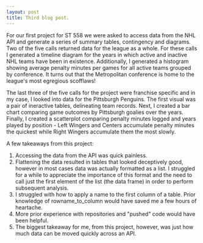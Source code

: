 ```yaml
---
layout: post
title: Third blog post.
---
```

For our first project for ST 558 we were asked to access data from the NHL API and generate a series of summary tables, contingency and diagrams. Two of the five calls returned data for the league as a whole. For these calls I generated a timeline diagram for the years in which active and inactive NHL teams have been in existence. Additionally, I generated a histogram showing average penalty minutes per games for all active teams grouped by conference. It turns out that the Metropolitan conference is home to the league's most egregious scofflaws!

The last three of the five calls for the project were franchise specific and in my case, I looked into data for the Pittsburgh Penguins. The first visual was a pair of ineractive tables, delineating team records. Next, I created a bar chart comparing game outcomes by Pittsburgh goalies over the years. Finally, I created a scatterplot comparing penalty minutes logged and years played by position - Left Wingers and Centers accumulate penalty minutes the quickest while Right Wingers accumulate them the most slowly.

A few takeaways from this project:
1) Accessing the data from the API was quick painless.
2) Flattening the data resulted in tables that looked deceptively good, however in most cases data was actually formatted as a list. I struggled for a while to appreciate the importance of this format and the need to call just the first element of the list (the data frame) in order to perform subsequent analysis. 
3) I struggled with how to apply a name to the first column of a table. Prior knowledge of rowname_to_column would have saved me a few hours of heartache. 
4) More prior experience with repositories and "pushed" code would have been helpful.
5) The biggest takeaway for me, from this project, however, was just how much data can be moved quickly across an API.


